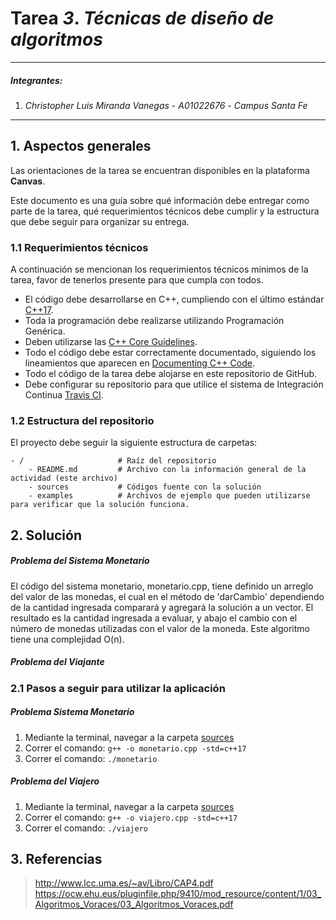 # Tarea *3*. *Técnicas de diseño de algoritmos*

---

##### Integrantes:
1. *Christopher Luis Miranda Vanegas* - *A01022676* - *Campus Santa Fe*


---
## 1. Aspectos generales

Las orientaciones de la tarea se encuentran disponibles en la plataforma **Canvas**.

Este documento es una guía sobre qué información debe entregar como parte de la tarea, qué requerimientos técnicos debe cumplir y la estructura que debe seguir para organizar su entrega.


### 1.1 Requerimientos técnicos

A continuación se mencionan los requerimientos técnicos mínimos de la tarea, favor de tenerlos presente para que cumpla con todos.

* El código debe desarrollarse en C++, cumpliendo con el último estándar [C++17](https://isocpp.org/std/the-standard).
* Toda la programación debe realizarse utilizando Programación Genérica.
* Deben utilizarse las [C++ Core Guidelines](https://github.com/isocpp/CppCoreGuidelines/blob/master/CppCoreGuidelines.md).
* Todo el código debe estar correctamente documentado, siguiendo los lineamientos que aparecen en [Documenting C++ Code](https://developer.lsst.io/cpp/api-docs.html).
* Todo el código de la tarea debe alojarse en este repositorio de GitHub.
* Debe configurar su repositorio para que utilice el sistema de Integración Continua [Travis CI](https://travis-ci.org/).

### 1.2 Estructura del repositorio

El proyecto debe seguir la siguiente estructura de carpetas:
```
- / 			        # Raíz del repositorio
    - README.md			# Archivo con la información general de la actividad (este archivo)
    - sources  			# Códigos fuente con la solución
    - examples			# Archivos de ejemplo que pueden utilizarse para verificar que la solución funciona.
```

## 2. Solución
##### Problema del Sistema Monetario
El código del sistema monetario, monetario.cpp, tiene definido un arreglo del valor de las monedas, el cual en el método de 'darCambio' dependiendo de la cantidad ingresada comparará y agregará la solución a un vector. El resultado es la cantidad ingresada a evaluar, y abajo el cambio con el número de monedas utilizadas con el valor de la moneda. Este algoritmo tiene una complejidad O(n).

##### Problema del Viajante


### 2.1 Pasos a seguir para utilizar la aplicación

##### Problema Sistema Monetario
1. Mediante la terminal, navegar a la carpeta [sources](../sources)
2. Correr el comando: `g++ -o monetario.cpp -std=c++17`
3. Correr el comando: `./monetario`
##### Problema del Viajero
1. Mediante la terminal, navegar a la carpeta [sources](../sources)
2. Correr el comando: `g++ -o viajero.cpp -std=c++17`
3. Correr el comando: `./viajero`

## 3. Referencias
> http://www.lcc.uma.es/~av/Libro/CAP4.pdf
> https://ocw.ehu.eus/pluginfile.php/9410/mod_resource/content/1/03_Algoritmos_Voraces/03_Algoritmos_Voraces.pdf

